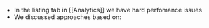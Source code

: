 * In the listing tab in [[Analytics]] we have hard perfomance issues
* We discussed approaches based on: